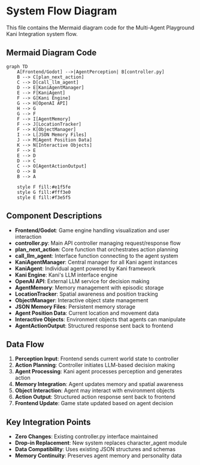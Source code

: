 # System Flow Diagram

This file contains the Mermaid diagram code for the Multi-Agent Playground Kani Integration system flow.

## Mermaid Diagram Code

```mermaid
graph TD
    A[Frontend/Godot] -->|AgentPerception| B[controller.py]
    B --> C[plan_next_action]
    C --> D[call_llm_agent]
    D --> E[KaniAgentManager]
    E --> F[KaniAgent]
    F --> G[Kani Engine]
    G --> H[OpenAI API]
    H --> G
    G --> F
    F --> I[AgentMemory]
    F --> J[LocationTracker] 
    F --> K[ObjectManager]
    I --> L[JSON Memory Files]
    J --> M[Agent Position Data]
    K --> N[Interactive Objects]
    F --> E
    E --> D
    D --> C
    C --> O[AgentActionOutput]
    O --> B
    B --> A
    
    style F fill:#e1f5fe
    style G fill:#fff3e0
    style E fill:#f3e5f5
```

## Component Descriptions

- **Frontend/Godot**: Game engine handling visualization and user interaction
- **controller.py**: Main API controller managing request/response flow
- **plan_next_action**: Core function that orchestrates action planning
- **call_llm_agent**: Interface function connecting to the agent system
- **KaniAgentManager**: Central manager for all Kani agent instances
- **KaniAgent**: Individual agent powered by Kani framework
- **Kani Engine**: Kani's LLM interface engine
- **OpenAI API**: External LLM service for decision making
- **AgentMemory**: Memory management with episodic storage
- **LocationTracker**: Spatial awareness and position tracking
- **ObjectManager**: Interactive object state management
- **JSON Memory Files**: Persistent memory storage
- **Agent Position Data**: Current location and movement data
- **Interactive Objects**: Environment objects that agents can manipulate
- **AgentActionOutput**: Structured response sent back to frontend

## Data Flow

1. **Perception Input**: Frontend sends current world state to controller
2. **Action Planning**: Controller initiates LLM-based decision making
3. **Agent Processing**: Kani agent processes perception and generates action
4. **Memory Integration**: Agent updates memory and spatial awareness
5. **Object Interaction**: Agent may interact with environment objects
6. **Action Output**: Structured action response sent back to frontend
7. **Frontend Update**: Game state updated based on agent decision

## Key Integration Points

- **Zero Changes**: Existing controller.py interface maintained
- **Drop-in Replacement**: New system replaces character_agent module
- **Data Compatibility**: Uses existing JSON structures and schemas
- **Memory Continuity**: Preserves agent memory and personality data 